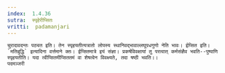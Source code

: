 ```yaml
---
index:  1.4.36
sutra:  स्पृहेरीप्सितः
vritti:  padamanjari
---
```


	चुरादावदन्तः पठ्यत इति। तेन स्पृहयतीत्यत्रातो लोपस्य स्थानिवद्भावाल्लघूपधगुणो नेति भावः। ईप्सित इति। `मतिबुद्धि` इत्यादिना वर्त्तमाने क्तः। ईप्सितमात्रे इयं संज्ञा। प्रकर्षविवक्षायां तु परत्वात् कर्मसंज्ञैव भवति--पुष्पाणि स्पृहयतीति। यदा त्वीप्सितमीप्सिततमं वा शेषत्वेन विवक्ष्यते, तदा षष्ठी भवति।।
	पदमञ्जरी
